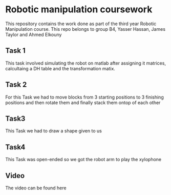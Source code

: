 # Robotic manipulation coursework 
This repository contains the work done as part of the third year Robotic Manipulation course. This repo belongs to group B4, Yasser Hassan, James Taylor and Ahmed Elkouny
## Task 1 
This task involved simulating the robot on matlab after assigning it matrices, calcultaing a DH table and the transformation matix.
## Task 2
For this Task we had to move blocks from 3 starting positions to 3 finishing positions and then rotate them and finally stack them ontop of each other
## Task3
This Task we had to draw a shape given to us
## Task4
This Task was open-ended so we got the robot arm to play the xylophone
## Video
The video can be found here
